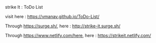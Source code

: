 strike It : ToDo List 

visit here : https://vmanav.github.io/ToDo-List/

Through https://surge.sh/, here : http://strike-it.surge.sh/

Through https://www.netlify.com/here, here : https://strikeit.netlify.com/